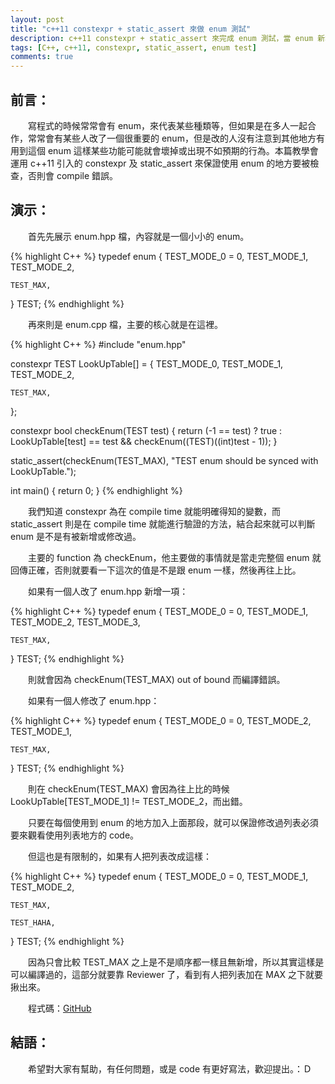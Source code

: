 ```yaml
---
layout: post
title: "c++11 constexpr + static_assert 來做 enum 測試"
description: c++11 constexpr + static_assert 來完成 enum 測試，當 enum 新增或修改時，如沒有處理使用地點，將會使其編譯錯誤。
tags: [C++, c++11, constexpr, static_assert, enum test]
comments: true
---
```

## 前言：

　　寫程式的時候常常會有 enum，來代表某些種類等，但如果是在多人一起合作，常常會有某些人改了一個很重要的 enum，但是改的人沒有注意到其他地方有用到這個 enum 這樣某些功能可能就會壞掉或出現不如預期的行為。本篇教學會運用 c++11 引入的 constexpr 及 static_assert 來保證使用 enum 的地方要被檢查，否則會 compile 錯誤。

## 演示：

　　首先先展示 enum.hpp 檔，內容就是一個小小的 enum。

{% highlight C++ %}
typedef enum {
    TEST_MODE_0 = 0,
    TEST_MODE_1,
    TEST_MODE_2,

    TEST_MAX,
} TEST;
{% endhighlight %}

　　再來則是 enum.cpp 檔，主要的核心就是在這裡。

{% highlight C++ %}
#include "enum.hpp"

constexpr TEST LookUpTable[] = {
    TEST_MODE_0,
    TEST_MODE_1,
    TEST_MODE_2,

    TEST_MAX,
};

constexpr bool checkEnum(TEST test) {
    return (-1 == test)
            ? true
            : LookUpTable[test] == test && checkEnum((TEST)((int)test - 1));
}

static_assert(checkEnum(TEST_MAX), "TEST enum should be synced with LookUpTable.");

int main()
{
    return 0;
}
{% endhighlight %}

　　我們知道 constexpr 為在 compile time 就能明確得知的變數，而 static_assert 則是在 compile time 就能進行驗證的方法，結合起來就可以判斷 enum 是不是有被新增或修改過。

　　主要的 function 為 checkEnum，他主要做的事情就是當走完整個 enum 就回傳正確，否則就要看一下這次的值是不是跟 enum 一樣，然後再往上比。

　　如果有一個人改了 enum.hpp 新增一項：

{% highlight C++ %}
typedef enum {
    TEST_MODE_0 = 0,
    TEST_MODE_1,
    TEST_MODE_2,
    TEST_MODE_3,

    TEST_MAX,
} TEST;
{% endhighlight %}

　　則就會因為 checkEnum(TEST_MAX) out of bound 而編譯錯誤。

　　如果有一個人修改了 enum.hpp：

{% highlight C++ %}
typedef enum {
    TEST_MODE_0 = 0,
    TEST_MODE_2,
    TEST_MODE_1,

    TEST_MAX,
} TEST;
{% endhighlight %}

　　則在 checkEnum(TEST_MAX) 會因為往上比的時候 LookUpTable[TEST_MODE_1] != TEST_MODE_2，而出錯。

　　只要在每個使用到 enum 的地方加入上面那段，就可以保證修改過列表必須要來觀看使用列表地方的 code。

　　但這也是有限制的，如果有人把列表改成這樣：

{% highlight C++ %}
typedef enum {
    TEST_MODE_0 = 0,
    TEST_MODE_1,
    TEST_MODE_2,

    TEST_MAX,

    TEST_HAHA,
} TEST;
{% endhighlight %}

　　因為只會比較 TEST_MAX 之上是不是順序都一樣且無新增，所以其實這樣是可以編譯過的，這部分就要靠 Reviewer 了，看到有人把列表加在 MAX 之下就要揪出來。

　　程式碼：[GitHub](https://github.com/npes87184/Exercise/tree/master/c_cpp/enum_test)

## 結語：

　　希望對大家有幫助，有任何問題，或是 code 有更好寫法，歡迎提出。：Ｄ
